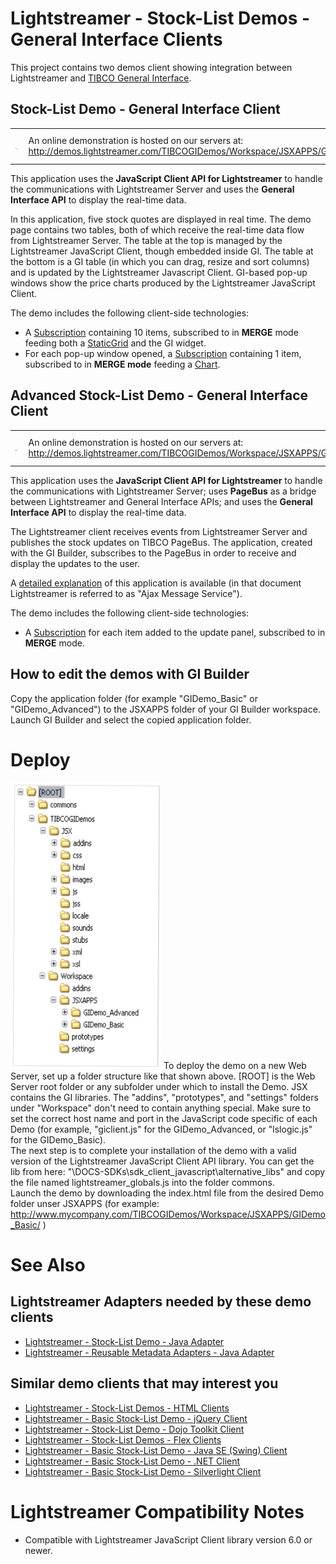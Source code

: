 # Lightstreamer - Stock-List Demos - General Interface Clients #

This project contains two demos client showing integration between Lightstreamer and [TIBCO General Interface](http://developer.tibco.com/gi/default.jsp).

## Stock-List Demo - General Interface Client ##
<!-- START DESCRIPTION Stock-List Demo -->

<table>
  <tr>
    <td style="text-align: left">
      &nbsp;<a href="http://demos.lightstreamer.com/TIBCOGIDemos/Workspace/JSXAPPS/GIDemo_Basic/" target="_blank"><img src="screen_gibasic.png"></a>&nbsp;
    </td>
    <td>
      &nbsp;An online demonstration is hosted on our servers at:<br>
      &nbsp;<a href="http://demos.lightstreamer.com/TIBCOGIDemos/Workspace/JSXAPPS/GIDemo_Basic/" target="_blank">http://demos.lightstreamer.com/TIBCOGIDemos/Workspace/JSXAPPS/GIDemo_Basic/</a>
    </td>
  </tr>
</table>

This application uses the <b>JavaScript Client API for Lightstreamer</b> to handle the communications with Lightstreamer Server and uses the <b>General Interface API</b> to display the real-time data.<br>

In this application, five stock quotes are displayed in real time. The demo page contains two tables, both of which receive the real-time data flow from Lightstreamer Server. The table at the top is managed by the Lightstreamer JavaScript Client, though embedded inside GI. The table at the bottom is a GI table (in which you can drag, resize and sort columns) and is updated by the Lightstreamer Javascript Client. GI-based pop-up windows show the price charts produced by the Lightstreamer JavaScript Client.<br>

The demo includes the following client-side technologies:
* A [Subscription](http://www.lightstreamer.com/docs/client_javascript_uni_api/Subscription.html) containing 10 items, subscribed to in <b>MERGE</b> mode feeding both a [StaticGrid](http://www.lightstreamer.com/docs/client_javascript_uni_api/StaticGrid.html) and the GI widget.
* For each pop-up window opened, a [Subscription](http://www.lightstreamer.com/docs/client_javascript_uni_api/Subscription.html) containing 1 item, subscribed to in <b>MERGE mode</b> feeding a [Chart](http://www.lightstreamer.com/docs/client_javascript_uni_api/Chart.html).

<!-- END DESCRIPTION Stock-List Demo -->

## Advanced Stock-List Demo - General Interface Client ##
<!-- START DESCRIPTION Advanced Stock-List Demo -->

<table>
  <tr>
    <td style="text-align: left">
      &nbsp;<a href="http://demos.lightstreamer.com/TIBCOGIDemos/Workspace/JSXAPPS/GIDemo_Advanced/" target="_blank"><img src="screen_giadvanced.png"></a>&nbsp;
    </td>
    <td>
      &nbsp;An online demonstration is hosted on our servers at:<br>
      &nbsp;<a href="http://demos.lightstreamer.com/TIBCOGIDemos/Workspace/JSXAPPS/GIDemo_Advanced/" target="_blank">http://demos.lightstreamer.com/TIBCOGIDemos/Workspace/JSXAPPS/GIDemo_Advanced/</a>
    </td>
  </tr>
</table>

This application uses the <b>JavaScript Client API for Lightstreamer</b> to handle the communications with Lightstreamer Server; uses <b>PageBus</b> as a bridge between Lightstreamer and General Interface APIs; and uses the <b>General Interface API</b> to display the real-time data.<br>

The Lightstreamer client receives events from Lightstreamer Server and publishes the stock updates on TIBCO PageBus. The application, created with the GI Builder, subscribes to the PageBus in order to receive and display the updates to the user.<br>

A [detailed explanation](http://demos.lightstreamer.com/TIBCOGIDemos/Workspace/JSXAPPS/GIDemo_Advanced/GI-AMS%20Demo.pdf) of this application is available (in that document Lightstreamer is referred to as "Ajax Message Service").<br>

The demo includes the following client-side technologies:
* A [Subscription](http://www.lightstreamer.com/docs/client_javascript_uni_api/Subscription.html) for each item added to the update panel, subscribed to in <b>MERGE</b> mode.

<!-- END DESCRIPTION Advanced Stock-List Demo -->

## How to edit the demos with GI Builder ##

Copy the application folder (for example "GIDemo_Basic" or "GIDemo_Advanced") to the JSXAPPS folder of your GI Builder workspace.<br>
Launch GI Builder and select the copied application folder.

# Deploy #

![Folder structure](dir.png) To deploy the demo on a new Web Server, set up a folder structure like that shown above.
[ROOT] is the Web Server root folder or any subfolder under which to install the Demo. JSX contains the GI libraries. The "addins", "prototypes", and "settings" folders under "Workspace" don't need to contain anything special. 
Make sure to set the correct host name and port in the JavaScript code specific of each Demo (for example, "giclient.js" for the GIDemo_Advanced, or "lslogic.js" for the GIDemo_Basic).<br>
The next step is to complete your installation of the demo with a valid version of the Lightstreamer JavaScript Client API library. 
You can get the lib from here: "\DOCS-SDKs\sdk_client_javascript\alternative_libs\" and copy the file named lightstreamer_globals.js into the folder commons.<br>
Launch the demo by downloading the index.html file from the desired Demo folder unser JSXAPPS (for example: http://www.mycompany.com/TIBCOGIDemos/Workspace/JSXAPPS/GIDemo_Basic/ )

# See Also #

## Lightstreamer Adapters needed by these demo clients ##
<!-- START RELATED_ENTRIES -->

* [Lightstreamer - Stock-List Demo - Java Adapter](https://github.com/Weswit/Lightstreamer-example-Stocklist-adapter-java)
* [Lightstreamer - Reusable Metadata Adapters - Java Adapter](https://github.com/Weswit/Lightstreamer-example-ReusableMetadata-adapter-java)

<!-- END RELATED_ENTRIES -->

## Similar demo clients that may interest you ##

* [Lightstreamer - Stock-List Demos - HTML Clients](https://github.com/Weswit/Lightstreamer-example-Stocklist-client-javascript)
* [Lightstreamer - Basic Stock-List Demo - jQuery Client](https://github.com/Weswit/Lightstreamer-example-StockList-client-jquery)
* [Lightstreamer - Stock-List Demo - Dojo Toolkit Client](https://github.com/Weswit/Lightstreamer-example-StockList-client-dojo)
* [Lightstreamer - Stock-List Demos - Flex Clients](https://github.com/Weswit/Lightstreamer-example-StockList-client-flex)
* [Lightstreamer - Basic Stock-List Demo - Java SE (Swing) Client](https://github.com/Weswit/Lightstreamer-example-StockList-client-java)
* [Lightstreamer - Basic Stock-List Demo - .NET Client](https://github.com/Weswit/Lightstreamer-example-StockList-client-dotnet)
* [Lightstreamer - Basic Stock-List Demo - Silverlight Client](https://github.com/Weswit/Lightstreamer-example-StockList-client-silverlight)

# Lightstreamer Compatibility Notes #

- Compatible with Lightstreamer JavaScript Client library version 6.0 or newer.

